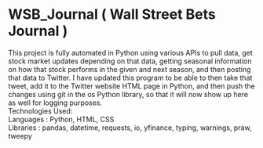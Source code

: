 # WSB_Journal ( Wall Street Bets Journal )

This project is fully automated in Python using various APIs to pull data, get stock market updates depending on that data, getting seasonal information on how that stock performs in the given and next season, and then posting that data to Twitter. I have updated this program to be able to then take that tweet, add it to the Twitter website HTML page in Python, and then push the changes using git in the os Python library, so that it will now show up here as well for logging purposes.
<br>
Technologies Used:
<br>
Languages : Python, HTML, CSS
<br>
Libraries : pandas, datetime, requests, io, yfinance, typing, warnings, praw, tweepy
<br>

